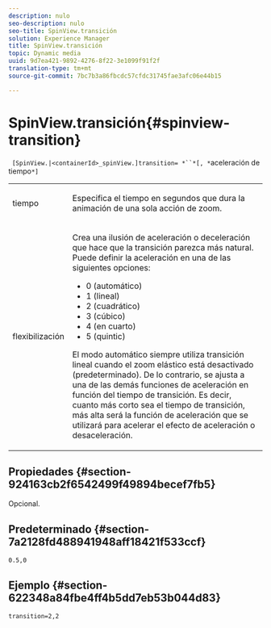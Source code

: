 ```yaml
---
description: nulo
seo-description: nulo
seo-title: SpinView.transición
solution: Experience Manager
title: SpinView.transición
topic: Dynamic media
uuid: 9d7ea421-9892-4276-8f22-3e1099f91f2f
translation-type: tm+mt
source-git-commit: 7bc7b3a86fbcdc57cfdc31745fae3afc06e44b15

---
```



# SpinView.transición{#spinview-transition}

` [SpinView.|<containerId>_spinView.]transition= *``*[, *`aceleración de tiempo`*]`

<table id="table_9E7BB12BF371419F88DD4D24EF04632C"> 
 <tbody> 
  <tr> 
   <td colname="col1"> <p> <span class="codeph"><span class="varname"> tiempo</span></span> </p> </td> 
   <td colname="col2"> <p> Especifica el tiempo en segundos que dura la animación de una sola acción de zoom. </p> </td> 
  </tr> 
  <tr> 
   <td colname="col1"> <p> <span class="codeph"><span class="varname"> flexibilización</span></span> </p> </td> 
   <td colname="col2"> <p> Crea una ilusión de aceleración o deceleración que hace que la transición parezca más natural. Puede definir la aceleración en una de las siguientes opciones: </p> <p> 
     <ul id="ul_DA0D1CF2F2484410BFCCACA86661702E"> 
      <li id="li_93A2D53A53314D9594CEDC9EB20381D4">0 (automático) </li> 
      <li id="li_AD6A1F03DE544959BC4AA0DD97494F8C"> 1 (lineal) </li> 
      <li id="li_816A3CE796E3415B9650DDA204412A6A"> 2 (cuadrático) </li> 
      <li id="li_EF00BF6CA2AA48FEB54015FFBA9F8DD4"> 3 (cúbico) </li> 
      <li id="li_F3CB7F0821AF489C84A0CA155F5031A2"> 4 (en cuarto) </li> 
      <li id="li_F5B844DAF4CC453CA58BF09A660D139F"> 5 (quintic) </li> 
     </ul> </p> <p>El modo automático siempre utiliza transición lineal cuando el zoom elástico está desactivado (predeterminado). De lo contrario, se ajusta a una de las demás funciones de aceleración en función del tiempo de transición. Es decir, cuanto más corto sea el tiempo de transición, más alta será la función de aceleración que se utilizará para acelerar el efecto de aceleración o desaceleración. </p> </td> 
  </tr> 
 </tbody> 
</table>

## Propiedades {#section-924163cb2f6542499f49894becef7fb5}

Opcional.

## Predeterminado {#section-7a2128fd488941948aff18421f533ccf}

`0.5,0`

## Ejemplo {#section-622348a84fbe4ff4b5dd7eb53b044d83}

`transition=2,2`
